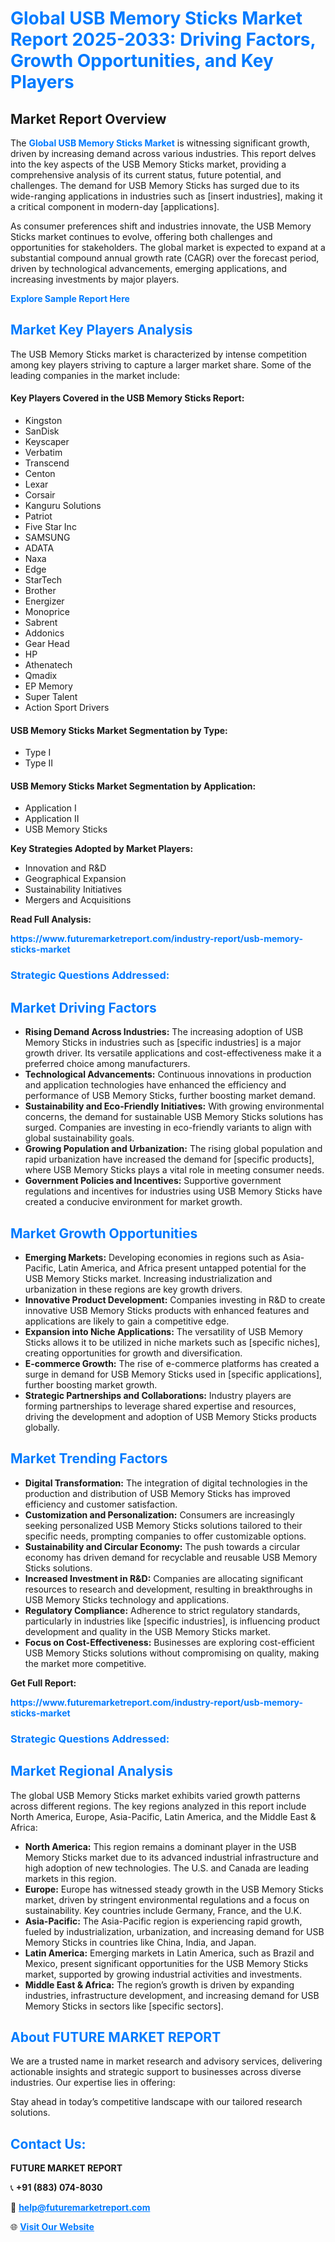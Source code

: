 <h1 style="color: #007BFF;">Global USB Memory Sticks Market Report 2025-2033: Driving Factors, Growth Opportunities, and Key Players</h1>

<section id="overview">
<h2>Market Report Overview</h2>
<p>The <a href="https://www.futuremarketreport.com/industry-report/usb-memory-sticks-market" style="color: #007BFF; text-decoration: none;"><strong>Global USB Memory Sticks Market</strong></a> is witnessing significant growth, driven by increasing demand across various industries. This report delves into the key aspects of the USB Memory Sticks market, providing a comprehensive analysis of its current status, future potential, and challenges. The demand for USB Memory Sticks has surged due to its wide-ranging applications in industries such as [insert industries], making it a critical component in modern-day [applications].</p>
<p>As consumer preferences shift and industries innovate, the USB Memory Sticks market continues to evolve, offering both challenges and opportunities for stakeholders. The global market is expected to expand at a substantial compound annual growth rate (CAGR) over the forecast period, driven by technological advancements, emerging applications, and increasing investments by major players.</p>
</section>

<section id="overview">
<p><a href="https://www.futuremarketreport.com/request-sample/reportId=119770" style="color: #007BFF; text-decoration: none;"><strong>Explore Sample Report Here</strong></a></p>
</section>

<section id="key-players">
<h2 style="color: #007BFF;">Market Key Players Analysis</h2>
<p>The USB Memory Sticks market is characterized by intense competition among key players striving to capture a larger market share. Some of the leading companies in the market include:</p>
<h4>Key Players Covered in the USB Memory Sticks Report:</h4>
<ul><li>Kingston</li><li>SanDisk</li><li>Keyscaper</li><li>Verbatim</li><li>Transcend</li><li>Centon</li><li>Lexar</li><li>Corsair</li><li>Kanguru Solutions</li><li>Patriot</li><li>Five Star Inc</li><li>SAMSUNG</li><li>ADATA</li><li>Naxa</li><li>Edge</li><li>StarTech</li><li>Brother</li><li>Energizer</li><li>Monoprice</li><li>Sabrent</li><li>Addonics</li><li>Gear Head</li><li>HP</li><li>Athenatech</li><li>Qmadix</li><li>EP Memory</li><li>Super Talent</li><li>Action Sport Drivers</li></ul>
<h4>USB Memory Sticks Market Segmentation by Type:</h4>
<ul><li>Type I</li><li>Type II</li></ul>

<h4>USB Memory Sticks Market Segmentation by Application:</h4>
<ul><li>Application I</li><li>Application II</li><li>USB Memory Sticks</li></ul>
<p><strong>Key Strategies Adopted by Market Players:</strong></p>
<ul>
<li>Innovation and R&D</li>
<li>Geographical Expansion</li>
<li>Sustainability Initiatives</li>
<li>Mergers and Acquisitions</li>
</ul>
</section>

<section>
<p><strong>Read Full Analysis: </strong></p><a href="https://www.futuremarketreport.com/industry-report/usb-memory-sticks-market" style="color: #007BFF; text-decoration: none;"><strong>https://www.futuremarketreport.com/industry-report/usb-memory-sticks-market</strong></a>
<h3 style="color: #007BFF;">Strategic Questions Addressed:</h3>
</section>

<section id="driving-factors">
<h2 style="color: #007BFF;">Market Driving Factors</h2>
<ul>
<li><strong>Rising Demand Across Industries:</strong> The increasing adoption of USB Memory Sticks in industries such as [specific industries] is a major growth driver. Its versatile applications and cost-effectiveness make it a preferred choice among manufacturers.</li>
<li><strong>Technological Advancements:</strong> Continuous innovations in production and application technologies have enhanced the efficiency and performance of USB Memory Sticks, further boosting market demand.</li>
<li><strong>Sustainability and Eco-Friendly Initiatives:</strong> With growing environmental concerns, the demand for sustainable USB Memory Sticks solutions has surged. Companies are investing in eco-friendly variants to align with global sustainability goals.</li>
<li><strong>Growing Population and Urbanization:</strong> The rising global population and rapid urbanization have increased the demand for [specific products], where USB Memory Sticks plays a vital role in meeting consumer needs.</li>
<li><strong>Government Policies and Incentives:</strong> Supportive government regulations and incentives for industries using USB Memory Sticks have created a conducive environment for market growth.</li>
</ul>
</section>

<section id="growth-opportunities">
<h2 style="color: #007BFF;">Market Growth Opportunities</h2>
<ul>
<li><strong>Emerging Markets:</strong> Developing economies in regions such as Asia-Pacific, Latin America, and Africa present untapped potential for the USB Memory Sticks market. Increasing industrialization and urbanization in these regions are key growth drivers.</li>
<li><strong>Innovative Product Development:</strong> Companies investing in R&D to create innovative USB Memory Sticks products with enhanced features and applications are likely to gain a competitive edge.</li>
<li><strong>Expansion into Niche Applications:</strong> The versatility of USB Memory Sticks allows it to be utilized in niche markets such as [specific niches], creating opportunities for growth and diversification.</li>
<li><strong>E-commerce Growth:</strong> The rise of e-commerce platforms has created a surge in demand for USB Memory Sticks used in [specific applications], further boosting market growth.</li>
<li><strong>Strategic Partnerships and Collaborations:</strong> Industry players are forming partnerships to leverage shared expertise and resources, driving the development and adoption of USB Memory Sticks products globally.</li>
</ul>
</section>

<section id="trending-factors">
<h2 style="color: #007BFF;">Market Trending Factors</h2>
<ul>
<li><strong>Digital Transformation:</strong> The integration of digital technologies in the production and distribution of USB Memory Sticks has improved efficiency and customer satisfaction.</li>
<li><strong>Customization and Personalization:</strong> Consumers are increasingly seeking personalized USB Memory Sticks solutions tailored to their specific needs, prompting companies to offer customizable options.</li>
<li><strong>Sustainability and Circular Economy:</strong> The push towards a circular economy has driven demand for recyclable and reusable USB Memory Sticks solutions.</li>
<li><strong>Increased Investment in R&D:</strong> Companies are allocating significant resources to research and development, resulting in breakthroughs in USB Memory Sticks technology and applications.</li>
<li><strong>Regulatory Compliance:</strong> Adherence to strict regulatory standards, particularly in industries like [specific industries], is influencing product development and quality in the USB Memory Sticks market.</li>
<li><strong>Focus on Cost-Effectiveness:</strong> Businesses are exploring cost-efficient USB Memory Sticks solutions without compromising on quality, making the market more competitive.</li>
</ul>
</section>

<section>
<p><strong>Get Full Report: </strong></p><a href="https://www.futuremarketreport.com/industry-report/usb-memory-sticks-market" style="color: #007BFF; text-decoration: none;"><strong>https://www.futuremarketreport.com/industry-report/usb-memory-sticks-market</strong></a>
<h3 style="color: #007BFF;">Strategic Questions Addressed:</h3>
</section>


<section id="regional-analysis">
<h2 style="color: #007BFF;">Market Regional Analysis</h2>
<p>The global USB Memory Sticks market exhibits varied growth patterns across different regions. The key regions analyzed in this report include North America, Europe, Asia-Pacific, Latin America, and the Middle East & Africa:</p>
<ul>
<li><strong>North America:</strong> This region remains a dominant player in the USB Memory Sticks market due to its advanced industrial infrastructure and high adoption of new technologies. The U.S. and Canada are leading markets in this region.</li>
<li><strong>Europe:</strong> Europe has witnessed steady growth in the USB Memory Sticks market, driven by stringent environmental regulations and a focus on sustainability. Key countries include Germany, France, and the U.K.</li>
<li><strong>Asia-Pacific:</strong> The Asia-Pacific region is experiencing rapid growth, fueled by industrialization, urbanization, and increasing demand for USB Memory Sticks in countries like China, India, and Japan.</li>
<li><strong>Latin America:</strong> Emerging markets in Latin America, such as Brazil and Mexico, present significant opportunities for the USB Memory Sticks market, supported by growing industrial activities and investments.</li>
<li><strong>Middle East & Africa:</strong> The region’s growth is driven by expanding industries, infrastructure development, and increasing demand for USB Memory Sticks in sectors like [specific sectors].</li>
</ul>
</section>

<footer>
<h2 style="color: #007BFF;">About FUTURE MARKET REPORT</h2>
<p>We are a trusted name in market research and advisory services, delivering actionable insights and strategic support to businesses across diverse industries. Our expertise lies in offering:</p>

<p>Stay ahead in today’s competitive landscape with our tailored research solutions.</p>

<h2 style="color: #007BFF;">Contact Us:</h2>
<p><strong>FUTURE MARKET REPORT</strong></p>
<p>📞 <strong>+91 (883) 074-8030</strong></p>
<p>📧 <strong><a href="mailto:help@futuremarketreport.com" style="color: #007BFF;">help@futuremarketreport.com</a></strong></p>
<p>🌐 <strong><a href="https://www.futuremarketreport.com/" style="color: #007BFF;">Visit Our Website</a></strong></p>
</footer>